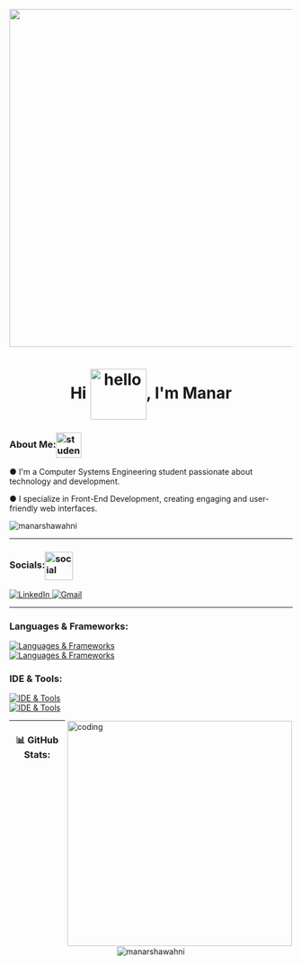 <!DOCTYPE html>
<html lang="en">
<head>
    <meta charset="UTF-8">
    <meta name="viewport" content="width=device-width, initial-scale=1.0">
</head>
<body>

<p align="center">
  <img src="https://i.pinimg.com/originals/c5/a6/e0/c5a6e0d064a22a2f6a3caeacb4260103.gif" width="600" />
</p>

<h1 align="center">Hi <img align="center" alt="hello" src="https://media.tenor.com/S9ey-knwXm4AAAAi/hello-hi.gif" width="100" height="90"/>, I'm Manar </h1>

<h3 align="left">About Me:<img align="center" alt="student" src="https://i.pinimg.com/originals/6c/50/93/6c5093883f066ff03ec6ccb4f84650f6.gif" height="45"></h3>
  <p align="left">
       ●  I'm a Computer Systems Engineering student passionate about technology and development. 
  </p>
  
  <p align="left">
       ●  I specialize in Front-End Development, creating engaging and user-friendly web interfaces. 
  </p>

<p align="left"> <img src="https://komarev.com/ghpvc/?username=manarshawahni&label=Profile%20views&color=FFC0CB&style=flat" alt="manarshawahni" /> </p>


---

<h3 align="left">Socials:<img align="center" alt="social" src="https://i.pinimg.com/originals/e7/72/b3/e772b3d571574c918163db7650bf5f3f.gif" height="50"></h3>
<p align="left">
  <a href="https://www.linkedin.com/in/manarshawahni/">
    <img src="https://skillicons.dev/icons?i=linkedin" alt="LinkedIn" />
  </a>
  <a href="mailto:manarshawahnii@gmail.com">
    <img src="https://skillicons.dev/icons?i=gmail" alt="Gmail" />
  </a>
</p>

---
  <div>
      <div>
        <h3 align="left">Languages & Frameworks:</h3>
        <p align="left">
            <a href="https://skillicons.dev">
                <img src="https://skillicons.dev/icons?i=html,css,js,react,nodejs,expressjs,c,cpp" alt="Languages & Frameworks" />
                <br />
                <img src="https://skillicons.dev/icons?i=java,python,matlab" alt="Languages & Frameworks" />
            </a>
        </p>
        <h3 align="left">IDE & Tools:</h3>
        <p align="left">
            <a href="https://skillicons.dev">
                <img src="https://skillicons.dev/icons?i=git,github,webpack,babel,vscode,androidstudio,figma,npm" alt="IDE & Tools" />
                <br />
                <img src="https://skillicons.dev/icons?i=linux,notion" alt="IDE & Tools" />
            </a>
        </p>
    </div>

<img align="right" alt="coding" width="400" style="border:1px solid white" src="https://media.tenor.com/WC8oc8aG3xgAAAAi/work-office.gif?fbclid=IwAR2sMXLKuevxsIMIMS1gNFjZA5FpU2zGyndGKLFGgpCWJHmnizp8dPRpho0">  
</div>

---

<h3 align="center">📊 GitHub Stats:</h3>


<div align="center">
    <p align="center">
        <img src="https://github-readme-stats.vercel.app/api/top-langs?username=manarshawahni&theme=jolly&hide_border=false&locale=en&layout=compact" alt="manarshawahni" />
    </p>
</div>


